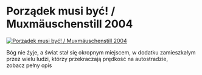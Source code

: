 Porządek musi być! / Muxmäuschenstill 2004 
=============
[![Porządek musi być! / Muxmäuschenstill 2004 ](http://vidos.pl/images/player.gif)](http://vidos.pl/porzadek-musi-byc-muxmuschenstill-2004)

 Bóg nie żyje, a świat stał się okropnym miejscem, w dodatku zamieszkałym przez wielu ludzi, którzy przekraczają prędkość na autostradzie, zobacz pełny opis
